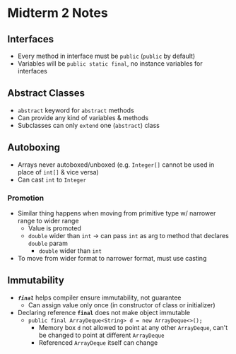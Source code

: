# Midterm 2 Notes

## Interfaces
* Every method in interface must be `public` (`public` by default)
* Variables will be `public static final`, no instance variables for interfaces

## Abstract Classes
* `abstract` keyword for `abstract` methods
* Can provide any kind of variables & methods
* Subclasses can only `extend` one (`abstract`) class

## Autoboxing
* Arrays never autoboxed/unboxed (e.g. `Integer[]` cannot be used in place of `int[]` & vice versa)
* Can cast `int` to `Integer`

### Promotion
* Similar thing happens when moving from primitive type w/ narrower range to wider range
    * Value is promoted
    * `double` wider than `int` → can pass `int` as arg to method that declares `double` param
        * `double` wider than `int`
* To move from wider format to narrower format, must use casting

## Immutability
* ***`final`*** helps compiler ensure immutability, not guarantee
    * Can assign value only once (in constructor of class or initializer)
* Declaring reference **`final`** does not make object immutable
    * `public final ArrayDeque<String> d = new ArrayDeque<>();`
        * Memory box `d` not allowed to point at any other `ArrayDeque`, can't be changed to point at different `ArrayDeque`
        * Referenced `ArrayDeque` itself can change
